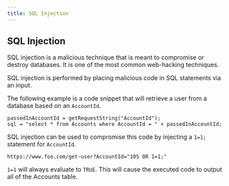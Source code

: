 ```yaml
---
title: SQL Injection
---
```

## SQL Injection
SQL injection is a malicious technique that is meant to compromise or destroy databases. It is one of the most common web-hacking techniques.

SQL injection is performed by placing malicious code in SQL statements via an input. 

The following example is a code snippet that will retrieve a user from a database based on an `AccountId`.

```
passedInAccountId = getRequestString("AccountId");
sql = "select * from Accounts where AccountId = " + passedInAccountId;
```

SQL injection can be used to compromise this code by injecting a `1=1;` statement for `AccountId`.

`https://www.foo.com/get-user?AccountId="105 OR 1=1;"`

`1=1` will always evaluate to `TRUE`. This will cause the executed code to output all of the Accounts table.

